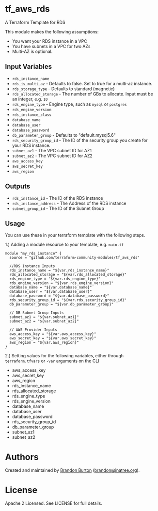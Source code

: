tf_aws_rds
==========
A Terraform Template for RDS

This module makes the following assumptions:
* You want your RDS instance in a VPC
* You have subnets in a VPC for two AZs
* Multi-AZ is optional.

Input Variables
---------------

- `rds_instance_name`
- `rds_is_multi_az` - Defaults to false. Set to true for a multi-az
  instance.
- `rds_storage_type` - Defaults to standard (magnetic)
- `rds_allocated_storage` - The number of GBs to allocate. Input must be an
  integer, e.g. `10`
- `rds_engine_type` - Engine type, such as `mysql` or `postgres`
- `rds_engine_version`
- `rds_instance_class`
- `database_name`
- `database_user`
- `database_password`
- `db_parameter_group` - Defaults to "default.mysql5.6"
- `rds_security_group_id` - The ID of the security group you create for
  your RDS instance.
- `subnet_az1` - The VPC subnet ID for AZ1
- `subnet_az2` - The VPC subnet ID for AZ2
- `aws_access_key`
- `aws_secret_key`
- `aws_region`

Outputs
-------


- `rds_instance_id` - The ID of the RDS instance
- `rds_instance_address` - The Address of the RDS instance
- `subnet_group_id` - The ID of the Subnet Group



Usage
-----

You can use these in your terraform template with the following steps.

1.) Adding a module resource to your template, e.g. `main.tf`

```
module "my_rds_instance" {
  source = "github.com/terraform-community-modules/tf_aws_rds"

  //RDS Instance Inputs
  rds_instance_name = "${var.rds_instance_name}"
  rds_allocated_storage = "${var.rds_allocated_storage}"
  rds_engine_type = "${var.rds_engine_type}"
  rds_engine_version = "${var.rds_engine_version}"
  database_name = "${var.database_name}"
  database_user = "${var.database_user}"
  database_password = "${var.database_password}"
  rds_security_group_id = "${var.rds_security_group_id}"
  db_parameter_group = "${var.db_parameter_group}"

  // DB Subnet Group Inputs
  subnet_az1 = "${var.subnet_az1}"
  subnet_az2 = "${var.subnet_az2}"

  // AWS Provider Inputs
  aws_access_key = "${var.aws_access_key}"
  aws_secret_key = "${var.aws_secret_key}"
  aws_region = "${var.aws_region}"
}
```

2.) Setting values for the following variables, either through
`terraform.tfvars` or `-var` arguments on the CLI

- aws_access_key
- aws_secret_key
- aws_region
- rds_instance_name
- rds_allocated_storage
- rds_engine_type
- rds_engine_version
- database_name
- database_user
- database_password
- rds_security_group_id
- db_parameter_group
- subnet_az1
- subnet_az2

Authors
=======

Created and maintained by [Brandon Burton](https://github.com/solarce)
(brandon@inatree.org).

License
=======

Apache 2 Licensed. See LICENSE for full details.
